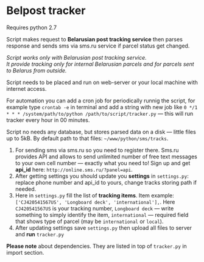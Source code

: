 Belpost tracker
===============

Requires python 2.7

Script makes request to <b>Belarusian post tracking service</b> then parses response and sends sms via sms.ru service if parcel status get changed.

<i>Script works only with Belarusian post tracking service. <br>It provide tracking only for internal Belarusian parcels and for parcels sent to Belarus from outside.</i>

Script needs to be placed and run on web-server or your local machine with internet access.

For automation you can add a cron job for periodically runnig the script, for example type `crontab -e` in terminal and add a string with new job like `0 */1 * * * /system/path/to/python /path/to/script/tracker.py` — this will run tracker every hour in 00 minutes.

Script no needs any database, but stores parsed data on a disk — little files up to 5kB. By default path to that files: `~/www/python/sms/tracks`.

1. For sending sms via sms.ru so you need to register there. Sms.ru provides API and allows to send unlimited number of free text messages to your own cell number — exactly what you need to! Sign up and get <b>api_id</b> here: `http://online.sms.ru/?panel=api`.
2. After getting settings you should update you <b>settings</b> in `settings.py`: replace phone number and api_id to yours, change tracks storing path if needed. 
3. Here in `settings.py` fill the list of <b>tracking items</b>. Item example: `['CJ420541567US', 'Longboard deck', 'international'],`. Here `CJ420541567US` is your tracking number, `Longboard deck` — write something to simply identify the item, `international` — required field that shows type of parcel (may be `international` or `local`).
4. After updating settings save `settings.py` then upload all files to server and <b>run</b> `tracker.py`

<b>Please note</b> about dependencies. They are listed in top of `tracker.py` in import section.
